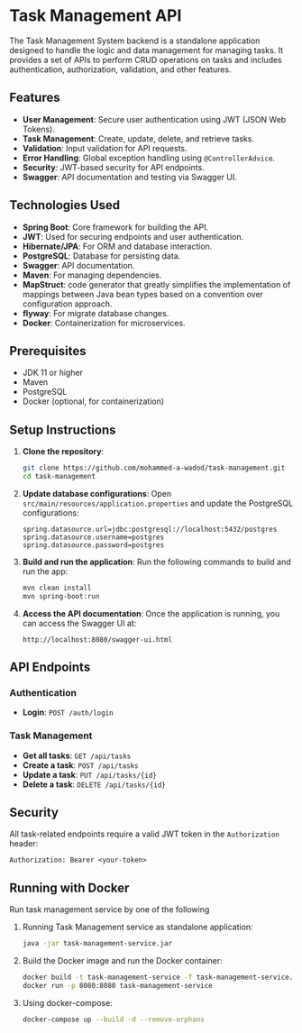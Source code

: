 
# Task Management API

The Task Management System backend is a standalone application designed to handle the logic and data management  for managing tasks. It provides a set of APIs to perform CRUD operations on tasks and includes authentication, authorization, validation, and other features.
## Features

- **User Management**: Secure user authentication using JWT (JSON Web Tokens).
- **Task Management**: Create, update, delete, and retrieve tasks.
- **Validation**: Input validation for API requests.
- **Error Handling**: Global exception handling using `@ControllerAdvice`.
- **Security**: JWT-based security for API endpoints.
- **Swagger**: API documentation and testing via Swagger UI.

## Technologies Used

- **Spring Boot**: Core framework for building the API.
- **JWT**: Used for securing endpoints and user authentication.
- **Hibernate/JPA**: For ORM and database interaction.
- **PostgreSQL**: Database for persisting data.
- **Swagger**: API documentation.
- **Maven**: For managing dependencies.
- **MapStruct**: code generator that greatly simplifies the implementation of mappings between Java bean types based on a convention over configuration approach.
- **flyway**: For migrate database changes.
- **Docker**: Containerization for microservices.

## Prerequisites

- JDK 11 or higher
- Maven
- PostgreSQL
- Docker (optional, for containerization)

## Setup Instructions

1. **Clone the repository**:
   ```bash
   git clone https://github.com/mohammed-a-wadod/task-management.git
   cd task-management
   ```

2. **Update database configurations**:
   Open `src/main/resources/application.properties` and update the PostgreSQL configurations:
   ```properties
   spring.datasource.url=jdbc:postgresql://localhost:5432/postgres
   spring.datasource.username=postgres
   spring.datasource.password=postgres
   ```

3. **Build and run the application**:
   Run the following commands to build and run the app:
   ```bash
   mvn clean install
   mvn spring-boot:run
   ```

4. **Access the API documentation**:
   Once the application is running, you can access the Swagger UI at:
   ```
   http://localhost:8080/swagger-ui.html
   ```

## API Endpoints

### Authentication

- **Login**: `POST /auth/login`

### Task Management

- **Get all tasks**: `GET /api/tasks`
- **Create a task**: `POST /api/tasks`
- **Update a task**: `PUT /api/tasks/{id}`
- **Delete a task**: `DELETE /api/tasks/{id}`

## Security

All task-related endpoints require a valid JWT token in the `Authorization` header:
```
Authorization: Bearer <your-token>
```

## Running with Docker

Run task management service by one of the following

1. Running Task Management service as standalone application:
   ```bash
   java -jar task-management-service.jar
   ```
   
2. Build the Docker image and run the Docker container:
   ```bash
   docker build -t task-management-service -f task-management-service.dockerfile .
   docker run -p 8080:8080 task-management-service
   ```

3. Using docker-compose:
   ```bash
   docker-compose up --build -d --remove-orphans
   ```
